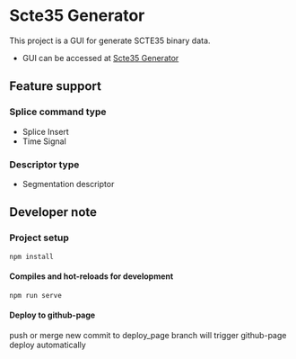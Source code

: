 # Scte35 Generator
This project is a GUI for generate SCTE35 binary data.
* GUI can be accessed at [Scte35 Generator](https://hlitpxu.github.io/scte35_generator/)

## Feature support
### Splice command type
* Splice Insert
* Time Signal
### Descriptor type
* Segmentation descriptor

## Developer note
### Project setup
```
npm install
```

#### Compiles and hot-reloads for development
```
npm run serve
```

#### Deploy to github-page
push or merge new commit to deploy_page branch will trigger github-page deploy automatically
